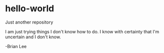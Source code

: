 # hello-world
Just another repository

I am just trying things I don't know how to do.
I know with certainty that I'm uncertain and I don't know.

-Brian Lee
